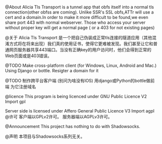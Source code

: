 @About
Alicia Tls Transport is a tunnel app that obfs itself into a normal tls connection(other obfss are coming).
Unlike SSR's SSL obfs,ATTr will use a cert and a domain.In order to make it more difficult to be found,we even share port 443 with normal webserver. Those who access your server without proper key will get a normal page ( or a 403 for not existing pages)

@关于
Alicia Tls Transport 是一个把自己伪装成正常tls连接的隧道应用（其他混淆方式将在将来出现）我们真的使用证书，使得它更难被发现。我们甚至让它和普通网页服务器共享443端口。当没有正确key的用户访问时，他们会得到正常的Web页面或是403错误。

@TODO
Make cross-platform client (for Windows, Linux, Android and Mac.)
Using Django or bottle.
Resigter a domain for it

@TODO
制作跨平台客户端 (别问为啥没有IOS)
用django或Python的bottle做前端
为它注册域名

@licence
This program is being licenced under GNU Public Licence V2
Import gpl

Server side is licensed under Affero General Public Licence V3
Import agpl
@许可
客户端以GPLv2许可。
服务器端以AGPLv3许可。

@Announcement
This project has nothing to do with Shadowsocks.

@声明
本项目与Shadowsocks系列无关。
